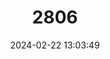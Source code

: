---
title: "2806"
category: "Binneya notabilis"
draft: false
date: 2024-02-22 13:03:49
languages:
  English: ["Santa Barbara Shelled Slug", "Slug Snail"]
---